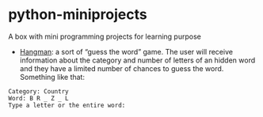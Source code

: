 # python-miniprojects
A box with mini programming projects for learning purpose

- [Hangman](/hangman): a sort of “guess the word” game. The user will receive information about the category and number of letters of an hidden word and they have a limited number of chances to guess the word. Something like that:

```
Category: Country
Word: B R _ Z _ L 
Type a letter or the entire word:  
```
